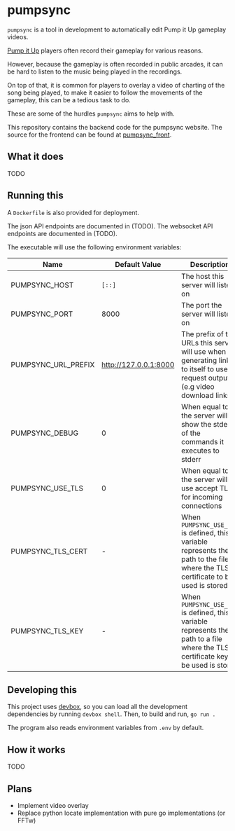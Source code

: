 
# pumpsync

`pumpsync` is a tool in development to automatically edit Pump it Up gameplay videos.

[Pump it Up](https://en.wikipedia.org/wiki/Pump_It_Up_(video_game_series)) players often record their gameplay for various reasons.

However, because the gameplay is often recorded in public arcades, it can be hard to listen to the music
being played in the recordings.

On top of that, it is common for players to overlay a video of charting of the song being played, to
make it easier to follow the movements of the gameplay, this can be a tedious task to do.

These are some of the hurdles `pumpsync` aims to help with.

This repository contains the backend code for the pumpsync website.
The source for the frontend can be found at [pumpsync_front](https://github.com/cosineblast/pumpsync_front).

## What it does

TODO


## Running this

A `Dockerfile` is also provided for deployment.

The json API endpoints are documented in (TODO).
The websocket API endpoints are documented in (TODO).

The executable will use the following environment variables:

| Name | Default Value | Description |
|---|---|---|
| PUMPSYNC_HOST | `[::]` | The host this server will listen on |
| PUMPSYNC_PORT | 8000 | The port the server will listen on |
| PUMPSYNC_URL_PREFIX | http://127.0.0.1:8000 | The prefix of the URLs this server will use when generating links to itself to use in request outputs (e.g video download links) |
| PUMPSYNC_DEBUG | 0 | When equal to 1, the server will show the stderr of the commands it executes to stderr |
| PUMPSYNC_USE_TLS | 0 | When equal to 1, the server will use accept TLS for incoming connections |
| PUMPSYNC_TLS_CERT | - | When `PUMPSYNC_USE_TLS` is defined, this variable represents the path to the file where the TLS certificate to be used is stored |
| PUMPSYNC_TLS_KEY | - | When `PUMPSYNC_USE_TLS` is defined, this variable represents the path to a file where the TLS certificate key to be used is stored |

## Developing this

This project uses [devbox](https://github.com/jetify-com/devbox), so you can load all the development dependencies by running `devbox shell`.
Then, to build and run, `go run .`

The program also reads environment variables from `.env` by default.

## How it works


TODO

## Plans

- Implement video overlay
- Replace python locate implementation with pure go implementations (or FFTw)

